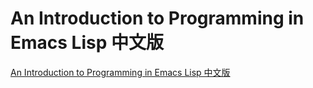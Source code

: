 # An Introduction to Programming in Emacs Lisp 中文版

[An Introduction to Programming in Emacs Lisp 中文版](title-page.md)
